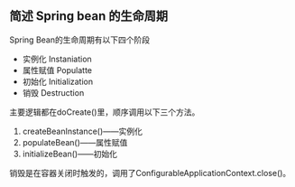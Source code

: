 ## 简述 Spring bean 的生命周期
Spring Bean的生命周期有以下四个阶段

- 实例化 Instaniation
- 属性赋值 Populatte
- 初始化 Initialization
- 销毁 Destruction

主要逻辑都在doCreate()里，顺序调用以下三个方法。

1. createBeanInstance()——实例化
2. populateBean()——属性赋值
3. initializeBean()——初始化

销毁是在容器关闭时触发的，调用了ConfigurableApplicationContext.close()。